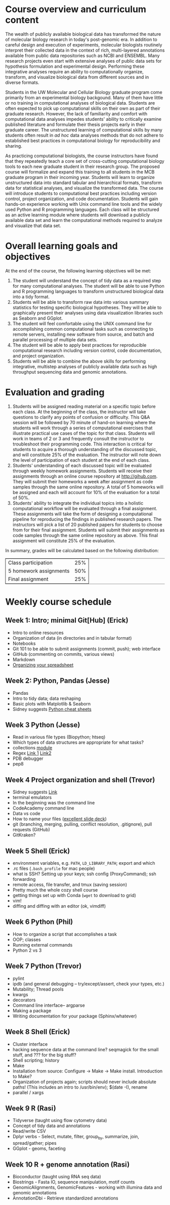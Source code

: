 

# Course overview and curriculum content

The wealth of publicly available biological data has transformed the nature of molecular biology research in today's post-genomic era. In addition to careful design and execution of experiments, molecular biologists routinely interpret their collected data in the context of rich, multi-layered annotations available from public data repositories such as NCBI and ENSEMBL. Many research projects even start with extensive analyses of public data sets for hypothesis formulation and experimental design. Performing these integrative analyses require an ability to computationally organize, transform, and visualize biological data from different sources and in diverse formats.

Students in the UW Molecular and Cellular Biology graduate program come primarily from an experimental biology backgound. Many of them have little or no training in computational analyses of biological data. Students are often expected to pick up computational skills on their own as part of their graduate research. However, the lack of familiarity and comfort with computational data analyses impedes students' ability to critically examine published literature and formulate their thesis projects early in their graduate career. The unstructured learning of computational skills by many students often result in *ad hoc* data analyses methods that do not adhere to established best practices in computational biology for reproducibility and sharing.

As practicing computational biologists, the course instructors have found that they repeatedly teach a core set of cross-cutting computational biology tools to each new graduate student in their research group. The proposed course will formalize and expand this training to all students in the MCB graduate program in their incoming year. Students will learn to organize unstructured data into standard tabular and hierarchical formats, transform data for statistical analyses, and visualize the transformed data. The course will introduce students to computational best practices including version control, project organization, and code documentation. Students will gain hands-on experience working with Unix command line tools and the widely used Python and R programming languages. Each class will be structured as an active learning module where students will download a publicly available data set and learn the computational methods required to analyze and visualize that data set.


# Overall learning goals and objectives

At the end of the course, the following learning objectives will be met:

1.  The student will understand the concept of tidy data as a required step for many computational analyses. The student will be able to use Python and R programming languages to transform unstructured biological data into a tidy format.
2.  Students will be able to transform raw data into various summary statistics for testing specific biological hypotheses. They will be able to graphically present their analyses using data visualization libraries such as Seaborn and GGplot.
3.  The student will feel comfortable using the UNIX command line for accomplishing common computational tasks such as connecting to remote servers, installing new software from source, and batch and parallel processing of multiple data sets.
4.  The student will be able to apply best practices for reproducible computational research including version control, code documentation, and project organization.
5.  Students will be able to combine the above skills for performing integrative, multistep analyses of publicly available data such as high throughput sequencing data and genomic annotations.


# Evaluation and grading

1.  Students will be assigned reading material on a specific topic before each class. At the beginning of the class, the instructor will take questions to clarify any points of confusion or difficulty. This Q&A session will be followed by 70 minute of hand-on learning where the students will work through a series of computational exercises that illustrate practical use cases of the topic for that class. Students will work in teams of 2 or 3 and frequently consult the instructor to troubleshoot their programming code. This interaction is critical for students to acquire a thorough understanding of the discussed topic, and will constitute 25% of the evaluation. The instructor will note down the level of participation of each student at the end of each class.
2.  Students' understanding of each discussed topic will be evaluated through weekly homework assignments. Students will receive their assignments through an online course repository at <http://gihub.com>. They will submit their homeworks a week after assignment as code samples through the same online repository. A total of 5 homeworks will be assigned and each will account for 10% of the evaluation for a total of 50%.
3.  Students' ability to integrate the individual topics into a holistic computational workflow will be evaluated through a final assignment. These assignments will take the form of designing a computational pipeline for reproducing the findings in published research papers. The instructors will pick a list of 20 published papers for students to choose from for their final assignment. Students will submit their assignments as code samples through the same online repository as above. This final assignment will constitute 25% of the evaluation.

In summary, grades will be calculated based on the following distribution:

<table border="2" cellspacing="0" cellpadding="6" rules="groups" frame="hsides">


<colgroup>
<col  class="org-left" />

<col  class="org-right" />
</colgroup>
<tbody>
<tr>
<td class="org-left">Class participation</td>
<td class="org-right">25%</td>
</tr>


<tr>
<td class="org-left">5 homework assignments</td>
<td class="org-right">50%</td>
</tr>


<tr>
<td class="org-left">Final assignment</td>
<td class="org-right">25%</td>
</tr>
</tbody>
</table>


# Weekly course schedule


## Week 1: Intro; minimal Git[Hub] (Erick)

-   Intro to online resources
-   Organization of data (in directories and in tabular format)
-   Notebooks
-   Git 101 to be able to submit assignments (commit, push); web
    interface
-   GitHub (commenting on commits, various views)
-   Markdown
-   [Organizing your spreadsheet](http://dx.doi.org/10.7287/peerj.preprints.3183v1)


## Week 2: Python, Pandas (Jesse)

-   Pandas
-   Intro to tidy data; data reshaping
-   Basic plots with Matplotlib & Seaborn
-   Sidney suggests [Python cheat sheets](https://drive.google.com/drive/u/0/folders/0ByIrJAE4KMTtaGhRcXkxNHhmY2M)


## Week 3 Python (Jesse)

-   Read in various file types (Biopython; htseq)
-   Which types of data structures are appropriate for what tasks?
-   collections [module](http://alexmarandon.com/articles/python\_collections\_tips/)
-   Regex [Link 1](https://regex101.com/) [Link2](https://pythex.org/)
-   PDB debugger
-   pep8


## Week 4 Project organization and shell (Trevor)

-   Sidney suggests [Link](http://journals.plos.org/ploscompbiol/article?id=10.1371/journal.pcbi.1000424)
-   terminal emulators
-   In the beginning was the command line
-   CodeAcademy command line
-   Data vs code
-   How to name your files ([excellent slide deck](https://speakerdeck.com/jennybc/how-to-name-files))
-   git (branching, merging, pulling, conflict resolution, .gitignore), pull requests (GitHub)
-   GitKraken?


## Week 5 Shell (Erick)

-   environment variables, e.g. `PATH`, `LD_LIBRARY_PATH`; export and which
-   .rc files (`.bash_profile` for mac people)
-   what is SSH? Setting up your keys; ssh config (ProxyCommand); ssh forwarding
-   remote access, file transfer, and tmux (saving session)
-   Pretty much the whole cozy shell course
-   getting things set up with Conda (`wget` to download to grid)
-   vim!
-   diffing and diffing with an editor (ok, vimdiff)


## Week 6 Python (Phil)

-   How to organize a script that accomplishes a task
-   OOP; classes
-   Running external commands
-   Python 2 vs 3


## Week 7 Python (Trevor)

-   pylint
-   ipdb (and general debugging &#x2013; try/except/assert, check your types, etc.)
-   Mutability; Thread pools
-   kwargs
-   decorators
-   Command line interface&#x2013; argparse
-   Making a package
-   Writing documentation for your package (Sphinx/whatever)


## Week 8 Shell (Erick)

-   Cluster interface
-   hacking sequence data at the command line? seqmagick for the small stuff, and ??? for the big stuff?
-   Shell scripting; history
-   Make
-   Installation from source: Configure → Make → Make install. Introduction to Make?
-   Organization of projects again; scripts should never include absolute paths! (This includes an intro to /usr/bin/env); $(date -I), rename
-   parallel / xargs


## Week 9 R (Rasi)

-   Tidyverse (taught using flow cytometry data)
-   Concept of tidy data and annotations
-   Read/write CSV
-   Dplyr verbs - Select, mutate, filter, group<sub>by</sub>, summarize, join, spread/gather; pipes
-   GGplot - geoms, faceting


## Week 10 R + genome annotation (Rasi)

-   Bioconductor (taught using RNA seq data)
-   Biostrings - Fasta IO, sequence manipulation, motif counts
-   GenomicAlignments, GenomicFeatures - working with illumina data and genomic annotations
-   AnnotationDbi - Retrieve standardized annotations

